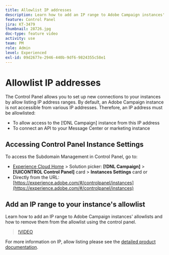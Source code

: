 ```yaml
---
title: Allowlist IP addresses
description: Learn how to add an IP range to Adobe Campaign instances' allowlists and how to remove them from the allowlist using the control panel.
feature: Control Panel
jira: KT-3479
thumbnail: 28726.jpg
doc-type: feature video
activity: use
team: PM
role: Admin
level: Experienced
exl-id: 09d2677e-2946-440b-9df6-9824355c58e1
---
```

# Allowlist IP addresses

The Control Panel allows you to set up new connections to your instances by allow listing IP address ranges. By default, an Adobe Campaign instance is not accessible from various IP addresses. Therefore, an IP address must be allowlisted:

* To allow access to the [!DNL Campaign] instance from this IP address
* To connect an API to your Message Center or marketing instance

## Accessing Control Panel Instance Settings

To access the Subdomain Management in Control Panel, go to:

* [Experience Cloud Home](https://experience.adobe.com/#/home) > Solution picker: **[!DNL Campaign]** > **[!UICONTROL Control Panel]** card > **Instances Settings** card 
  or
* Directly from the URL: [https://experience.adobe.com/#/controlpanel/instances](https://experience.adobe.com/#/controlpanel/instances)

## Add an IP range to your instance's allowlist

Learn how to add an IP range to Adobe Campaign instances' allowlists and how to remove them from the allowlist using the control panel.

>[!VIDEO](https://video.tv.adobe.com/v/28726?quality=12&learn=0n)

For more information on IP, allow listing please see the [detailed product documentation](https://experienceleague.adobe.com/docs/control-panel/using/sftp-management/ip-range-allow-listing.html).
